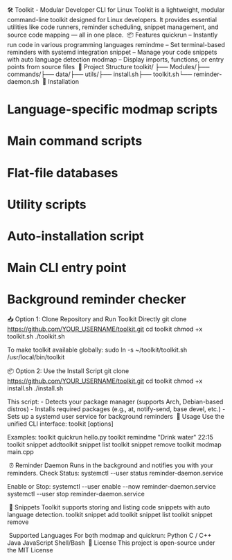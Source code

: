 🛠️ Toolkit - Modular Developer CLI for Linux 
Toolkit is a lightweight, modular command-line toolkit designed for Linux developers. It provides essential utilities like code runners, reminder
scheduling, snippet management, and source code mapping — all in one place. 
 📦 Features 
quickrun – Instantly run code in various programming languages
remindme – Set terminal-based reminders with systemd integration
snippet – Manage your code snippets with auto language detection
modmap – Display imports, functions, or entry points from source files 
 📁 Project Structure 
toolkit/
├── Modules/├── commands/├── data/├── utils/├── install.sh├── toolkit.sh└── reminder-daemon.sh
 🔧 Installation 
# Language-specific modmap scripts
# Main command scripts
# Flat-file databases
# Utility scripts
# Auto-installation script
# Main CLI entry point
# Background reminder checker
📥 Option 1: Clone Repository and Run Toolkit Directly 
git clone https://github.com/YOUR_USERNAME/toolkit.git
cd toolkit
chmod +x toolkit.sh
./toolkit.sh <command>

To make toolkit available globally: 
sudo ln -s ~/toolkit/toolkit.sh /usr/local/bin/toolkit

📦 Option 2: Use the Install Script 
git clone https://github.com/YOUR_USERNAME/toolkit.git
cd toolkit
chmod +x install.sh
./install.sh

This script: - Detects your package manager (supports Arch, Debian-based distros) - Installs required packages (e.g., at, notify-send, base
devel, etc.) - Sets up a systemd user service for background reminders 
 🚀 Usage 
Use the unified CLI interface: 
toolkit <command> [options]

Examples: 
toolkit quickrun hello.py
toolkit remindme "Drink water" 22:15
toolkit snippet addtoolkit snippet list
toolkit snippet remove <name>
toolkit modmap main.cpp

 ⏰ Reminder Daemon 
Runs in the background and notifies you with your reminders. 
Check Status: 
systemctl --user status reminder-daemon.service

Enable or Stop: 
systemctl --user enable --now reminder-daemon.service
systemctl --user stop reminder-daemon.service

 🧠 Snippets 
Toolkit supports storing and listing code snippets with auto language detection. 
toolkit snippet add
toolkit snippet list
toolkit snippet remove <name>

 Supported Languages 
For both modmap and quickrun: 
Python
C / C++
Java
JavaScript
Shell/Bash 
 📄 License 
This project is open-source under the MIT License
